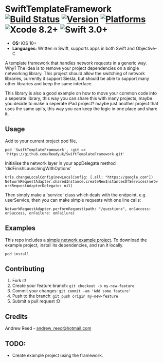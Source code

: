 # SwiftTemplateFramework   [![Build Status](https://travis-ci.org/Reedyuk/SwiftTemplateFramework.svg?branch=master)](https://travis-ci.org/Reedyuk/SwiftTemplateFramework) [![Version](https://img.shields.io/github/tag/Reedyuk/SwiftTemplateFramework.svg?label=version)](https://github.com/Reedyuk/SwiftTemplateFramework/releases) [![Platforms](https://img.shields.io/badge/Platforms-iOS%20-f6b854.svg)](https://github.com/Reedyuk/SwiftTemplateFramework#installation) ![Xcode 8.2+](https://img.shields.io/badge/Xcode-8.2%2B-blue.svg) ![Swift 3.0+](https://img.shields.io/badge/Swift-3.0%2B-orange.svg)

* **OS:** iOS 10+
* **Languages:** Written in Swift, supports apps in both Swift and Objective-C

A template framework that handles network requests in a generic way. Why? The idea is to remove your project dependencies on a single networking library. This project should allow the switching of network libraries, currently it support Siesta, but should be able to support many other libraries and keep the same interface.

This library is also a good example on how to move your common code into a seperate library, this way you can share this with many projects, maybe you decide to make a seperate iPad project? maybe just another project that uses the same api's, this way you can keep the logic in one place and share it.

## Usage

Add to your current project pod file, 

`pod 'SwiftTemplateFramework', :git => 'https://github.com/Reedyuk/SwiftTemplateFramework.git'`

Initialise the network layer in your appDelegate method 'didFinishLaunchingWithOptions'

`Urls.changeLocalConfig(newLocalConfig: [.all: "https://google.com"])
NetworkRequestAdapter.sharedInstance.createNewInstancesOfServices(networkRequestAdapterDelegate: nil)`

Then simply make a 'service' class which deals with the endpoint, e.g. userService, then you can make simple requests with one line calls:

`NetworkRequestAdapter.performRequest(path: "/questions", onSuccess: onSuccess, onFailure: onFailure)`

## Examples

This repo includes a [simple network example project](https://github.com/Reedyuk/SwiftTemplateFramework/tree/master/Examples/SimpleNetworkExample). To download the example project, install its dependencies, and run it locally.

`pod install`

## Contributing

1. Fork it!
2. Create your feature branch: `git checkout -b my-new-feature`
3. Commit your changes: `git commit -am 'Add some feature'`
4. Push to the branch: `git push origin my-new-feature`
5. Submit a pull request :D

## Credits

Andrew Reed - andrew_reed@hotmail.com

## TODO:

- Create example project using the framework.
